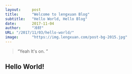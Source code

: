 ```yaml
---
layout:     post 
title:      "Welcome to lengxuan Blog"
subtitle:   "Hello World, Hello Blog"
date:       2017-11-04
author:     "冷轩"
URL: "/2017/11/03/hello-world/"
image:      "https://img.lengxuan.com/post-bg-2015.jpg"
---
```


> “Yeah It's on. ”


## Hello World!
